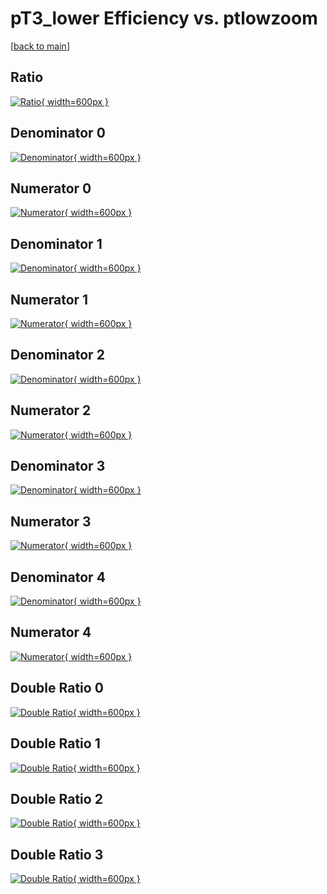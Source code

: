 # pT3_lower Efficiency vs. ptlowzoom

[[back to main](./)]



## Ratio

[![Ratio](../mtv/var/pT3_lower_vtr_0_-1_eff_ptlowzoom.png){ width=600px }](../mtv/var/pT3_lower_vtr_0_-1_eff_ptlowzoom.pdf)

## Denominator 0

[![Denominator](../mtv/den/pT3_lower_vtr_0_-1_eff_ptlowzoom_den0.png){ width=600px }](../mtv/den/pT3_lower_vtr_0_-1_eff_ptlowzoom_den0.pdf)

## Numerator 0

[![Numerator](../mtv/num/pT3_lower_vtr_0_-1_eff_ptlowzoom_num0.png){ width=600px }](../mtv/num/pT3_lower_vtr_0_-1_eff_ptlowzoom_num0.pdf)

## Denominator 1

[![Denominator](../mtv/den/pT3_lower_vtr_0_-1_eff_ptlowzoom_den1.png){ width=600px }](../mtv/den/pT3_lower_vtr_0_-1_eff_ptlowzoom_den1.pdf)

## Numerator 1

[![Numerator](../mtv/num/pT3_lower_vtr_0_-1_eff_ptlowzoom_num1.png){ width=600px }](../mtv/num/pT3_lower_vtr_0_-1_eff_ptlowzoom_num1.pdf)

## Denominator 2

[![Denominator](../mtv/den/pT3_lower_vtr_0_-1_eff_ptlowzoom_den2.png){ width=600px }](../mtv/den/pT3_lower_vtr_0_-1_eff_ptlowzoom_den2.pdf)

## Numerator 2

[![Numerator](../mtv/num/pT3_lower_vtr_0_-1_eff_ptlowzoom_num2.png){ width=600px }](../mtv/num/pT3_lower_vtr_0_-1_eff_ptlowzoom_num2.pdf)

## Denominator 3

[![Denominator](../mtv/den/pT3_lower_vtr_0_-1_eff_ptlowzoom_den3.png){ width=600px }](../mtv/den/pT3_lower_vtr_0_-1_eff_ptlowzoom_den3.pdf)

## Numerator 3

[![Numerator](../mtv/num/pT3_lower_vtr_0_-1_eff_ptlowzoom_num3.png){ width=600px }](../mtv/num/pT3_lower_vtr_0_-1_eff_ptlowzoom_num3.pdf)

## Denominator 4

[![Denominator](../mtv/den/pT3_lower_vtr_0_-1_eff_ptlowzoom_den4.png){ width=600px }](../mtv/den/pT3_lower_vtr_0_-1_eff_ptlowzoom_den4.pdf)

## Numerator 4

[![Numerator](../mtv/num/pT3_lower_vtr_0_-1_eff_ptlowzoom_num4.png){ width=600px }](../mtv/num/pT3_lower_vtr_0_-1_eff_ptlowzoom_num4.pdf)

## Double Ratio 0

[![Double Ratio](../mtv/ratio/pT3_lower_vtr_0_-1_eff_ptlowzoom_ratio0.png){ width=600px }](../mtv/ratio/pT3_lower_vtr_0_-1_eff_ptlowzoom_ratio0.pdf)

## Double Ratio 1

[![Double Ratio](../mtv/ratio/pT3_lower_vtr_0_-1_eff_ptlowzoom_ratio1.png){ width=600px }](../mtv/ratio/pT3_lower_vtr_0_-1_eff_ptlowzoom_ratio1.pdf)

## Double Ratio 2

[![Double Ratio](../mtv/ratio/pT3_lower_vtr_0_-1_eff_ptlowzoom_ratio2.png){ width=600px }](../mtv/ratio/pT3_lower_vtr_0_-1_eff_ptlowzoom_ratio2.pdf)

## Double Ratio 3

[![Double Ratio](../mtv/ratio/pT3_lower_vtr_0_-1_eff_ptlowzoom_ratio3.png){ width=600px }](../mtv/ratio/pT3_lower_vtr_0_-1_eff_ptlowzoom_ratio3.pdf)

